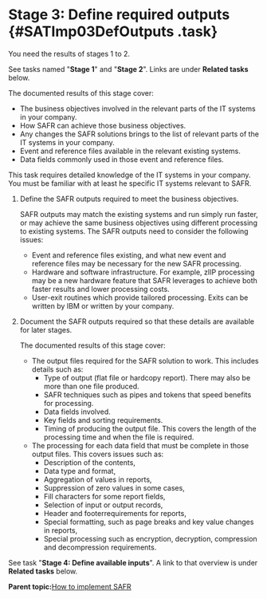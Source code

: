 # Stage 3: Define required outputs {#SATImp03DefOutputs .task}

You need the results of stages 1 to 2.

See tasks named "**Stage 1**" and "**Stage 2**". Links are under **Related tasks** below.

The documented results of this stage cover:

-   The business objectives involved in the relevant parts of the IT systems in your company.
-   How SAFR can achieve those business objectives.
-   Any changes the SAFR solutions brings to the list of relevant parts of the IT systems in your company.
-   Event and reference files available in the relevant existing systems.
-   Data fields commonly used in those event and reference files.

This task requires detailed knowledge of the IT systems in your company. You must be familiar with at least he specific IT systems relevant to SAFR.

1.  Define the SAFR outputs required to meet the business objectives.

    SAFR outputs may match the existing systems and run simply run faster, or may achieve the same business objectives using different processing to existing systems. The SAFR outputs need to consider the following issues:

    -   Event and reference files existing, and what new event and reference files may be necessary for the new SAFR processing.
    -   Hardware and software infrastructure. For example, zIIP processing may be a new hardware feature that SAFR leverages to achieve both faster results and lower processing costs.
    -   User-exit routines which provide tailored processing. Exits can be written by IBM or written by your company.
2.  Document the SAFR outputs required so that these details are available for later stages.

    The documented results of this stage cover:

    -   The output files required for the SAFR solution to work. This includes details such as:
        -   Type of output \(flat file or hardcopy report\). There may also be more than one file produced.
        -   SAFR techniques such as pipes and tokens that speed benefits for processing.
        -   Data fields involved.
        -   Key fields and sorting requirements.
        -   Timing of producing the output file. This covers the length of the processing time and when the file is required.
    -   The processing for each data field that must be complete in those output files. This covers issues such as:
        -   Description of the contents,
        -   Data type and format,
        -   Aggregation of values in reports,
        -   Suppression of zero values in some cases,
        -   Fill characters for some report fields,
        -   Selection of input or output records,
        -   Header and footerrequirements for reports,
        -   Special formatting, such as page breaks and key value changes in reports,
        -   Special processing such as encryption, decryption, compression and decompression requirements.

See task "**Stage 4: Define available inputs**". A link to that overview is under **Related tasks** below.

**Parent topic:**[How to implement SAFR](../html/AAR420ImplementSAFR.md)

